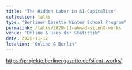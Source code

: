 ```yaml
---
title: "The Hidden Labor in AI-Capitalism"
collection: talks
type: "Berliner Gazette Winter School Program"
permalink: /talks/2020-11-ahmad-silent-works
venue: "Online & Haus der Statistik"
date: 2020-11-12
location: "Online & Berlin"
---
```

https://projekte.berlinergazette.de/silent-works/
